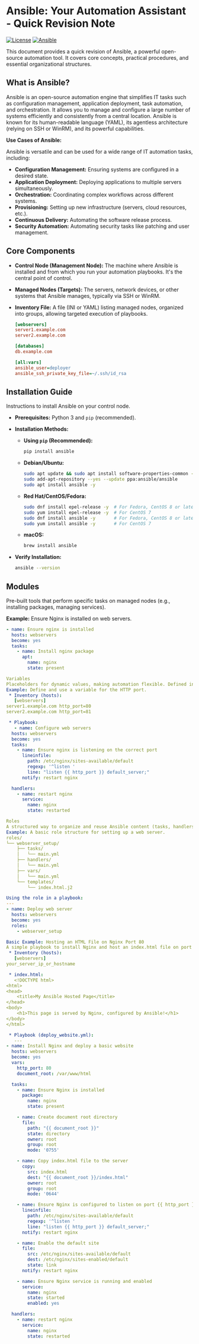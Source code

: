 # Ansible: Your Automation Assistant - Quick Revision Note

[![License](https://img.shields.io/badge/License-MIT-yellow.svg)](https://opensource.org/licenses/MIT)
[![Ansible](https://img.shields.io/badge/Ansible-%23EE0000.svg?style=flat&logo=ansible&logoColor=white)](https://www.ansible.com/)

This document provides a quick revision of Ansible, a powerful open-source automation tool. It covers core concepts, practical procedures, and essential organizational structures.

## What is Ansible?

Ansible is an open-source automation engine that simplifies IT tasks such as configuration management, application deployment, task automation, and orchestration. It allows you to manage and configure a large number of systems efficiently and consistently from a central location. Ansible is known for its human-readable language (YAML), its agentless architecture (relying on SSH or WinRM), and its powerful capabilities.

**Use Cases of Ansible:**

Ansible is versatile and can be used for a wide range of IT automation tasks, including:

* **Configuration Management:** Ensuring systems are configured in a desired state.
* **Application Deployment:** Deploying applications to multiple servers simultaneously.
* **Orchestration:** Coordinating complex workflows across different systems.
* **Provisioning:** Setting up new infrastructure (servers, cloud resources, etc.).
* **Continuous Delivery:** Automating the software release process.
* **Security Automation:** Automating security tasks like patching and user management.

## Core Components

* **Control Node (Management Node):** The machine where Ansible is installed and from which you run your automation playbooks. It's the central point of control.

* **Managed Nodes (Targets):** The servers, network devices, or other systems that Ansible manages, typically via SSH or WinRM.

* **Inventory File:** A file (INI or YAML) listing managed nodes, organized into groups, allowing targeted execution of playbooks.
    ```ini
    [webservers]
    server1.example.com
    server2.example.com

    [databases]
    db.example.com

    [all:vars]
    ansible_user=deployer
    ansible_ssh_private_key_file=~/.ssh/id_rsa
    ```

## Installation Guide

Instructions to install Ansible on your control node.

* **Prerequisites:** Python 3 and `pip` (recommended).

* **Installation Methods:**

    * **Using `pip` (Recommended):**
        ```bash
        pip install ansible
        ```

    * **Debian/Ubuntu:**
        ```bash
        sudo apt update && sudo apt install software-properties-common -y
        sudo add-apt-repository --yes --update ppa:ansible/ansible
        sudo apt install ansible -y
        ```

    * **Red Hat/CentOS/Fedora:**
        ```bash
        sudo dnf install epel-release -y  # For Fedora, CentOS 8 or later
        sudo yum install epel-release -y  # For CentOS 7
        sudo dnf install ansible -y       # For Fedora, CentOS 8 or later
        sudo yum install ansible -y       # For CentOS 7
        ```

    * **macOS:**
        ```bash
        brew install ansible
        ```

* **Verify Installation:**
    ```bash
    ansible --version
    ```

## Modules

Pre-built tools that perform specific tasks on managed nodes (e.g., installing packages, managing services).

**Example:** Ensure Nginx is installed on web servers.

```yaml
- name: Ensure nginx is installed
  hosts: webservers
  become: yes
  tasks:
    - name: Install nginx package
      apt:
        name: nginx
        state: present

Variables
Placeholders for dynamic values, making automation flexible. Defined in inventory, playbooks, or variable files. Accessed using Jinja2 ({{ variable_name }}).
Example: Define and use a variable for the HTTP port.
 * Inventory (hosts):
   [webservers]
server1.example.com http_port=80
server2.example.com http_port=81

 * Playbook:
   - name: Configure web servers
  hosts: webservers
  become: yes
  tasks:
    - name: Ensure nginx is listening on the correct port
      lineinfile:
        path: /etc/nginx/sites-available/default
        regexp: '^listen '
        line: "listen {{ http_port }} default_server;"
      notify: restart nginx

  handlers:
    - name: restart nginx
      service:
        name: nginx
        state: restarted

Roles
A structured way to organize and reuse Ansible content (tasks, handlers, variables, templates).
Example: A basic role structure for setting up a web server.
roles/
└── webserver_setup/
    ├── tasks/
    │   └── main.yml
    ├── handlers/
    │   └── main.yml
    ├── vars/
    │   └── main.yml
    └── templates/
        └── index.html.j2

Using the role in a playbook:
---
- name: Deploy web server
  hosts: webservers
  become: yes
  roles:
    - webserver_setup

Basic Example: Hosting an HTML File on Nginx Port 80
A simple playbook to install Nginx and host an index.html file on port 80.
 * Inventory (hosts):
   [webservers]
your_server_ip_or_hostname

 * index.html:
   <!DOCTYPE html>
<html>
<head>
    <title>My Ansible Hosted Page</title>
</head>
<body>
    <h1>This page is served by Nginx, configured by Ansible!</h1>
</body>
</html>

 * Playbook (deploy_website.yml):
   ---
- name: Install Nginx and deploy a basic website
  hosts: webservers
  become: yes
  vars:
    http_port: 80
    document_root: /var/www/html

  tasks:
    - name: Ensure Nginx is installed
      package:
        name: nginx
        state: present

    - name: Create document root directory
      file:
        path: "{{ document_root }}"
        state: directory
        owner: root
        group: root
        mode: '0755'

    - name: Copy index.html file to the server
      copy:
        src: index.html
        dest: "{{ document_root }}/index.html"
        owner: root
        group: root
        mode: '0644'

    - name: Ensure Nginx is configured to listen on port {{ http_port }}
      lineinfile:
        path: /etc/nginx/sites-available/default
        regexp: '^listen '
        line: "listen {{ http_port }} default_server;"
      notify: restart nginx

    - name: Enable the default site
      file:
        src: /etc/nginx/sites-available/default
        dest: /etc/nginx/sites-enabled/default
        state: link
      notify: restart nginx

    - name: Ensure Nginx service is running and enabled
      service:
        name: nginx
        state: started
        enabled: yes

  handlers:
    - name: restart nginx
      service:
        name: nginx
        state: restarted
